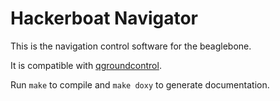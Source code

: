 Hackerboat Navigator
====================

This is the navigation control software for the beaglebone.

It is compatible with [qgroundcontrol](http://qgroundcontrol.org).

Run `make` to compile and `make doxy` to generate documentation.